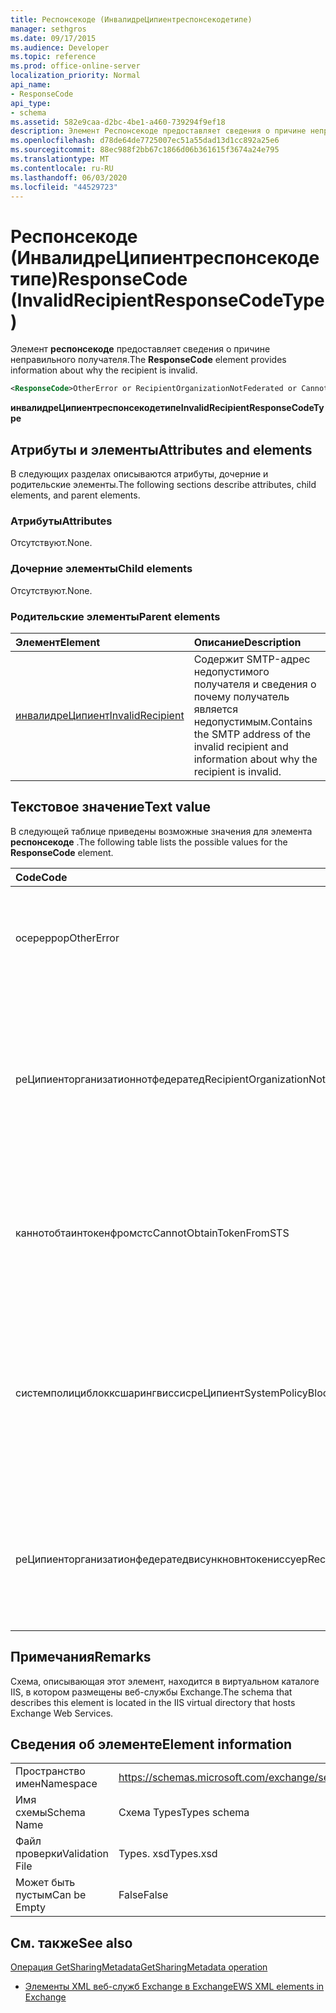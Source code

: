 ```yaml
---
title: Респонсекоде (ИнвалидреЦипиентреспонсекодетипе)
manager: sethgros
ms.date: 09/17/2015
ms.audience: Developer
ms.topic: reference
ms.prod: office-online-server
localization_priority: Normal
api_name:
- ResponseCode
api_type:
- schema
ms.assetid: 582e9caa-d2bc-4be1-a460-739294f9ef18
description: Элемент Респонсекоде предоставляет сведения о причине неправильного получателя.
ms.openlocfilehash: d78de64de7725007ec51a55dad13d1cc892a25e6
ms.sourcegitcommit: 88ec988f2bb67c1866d06b361615f3674a24e795
ms.translationtype: MT
ms.contentlocale: ru-RU
ms.lasthandoff: 06/03/2020
ms.locfileid: "44529723"
---
```

# <a name="responsecode-invalidrecipientresponsecodetype"></a><span data-ttu-id="cdf7f-103">Респонсекоде (ИнвалидреЦипиентреспонсекодетипе)</span><span class="sxs-lookup"><span data-stu-id="cdf7f-103">ResponseCode (InvalidRecipientResponseCodeType)</span></span>

<span data-ttu-id="cdf7f-104">Элемент **респонсекоде** предоставляет сведения о причине неправильного получателя.</span><span class="sxs-lookup"><span data-stu-id="cdf7f-104">The **ResponseCode** element provides information about why the recipient is invalid.</span></span> 
  
```XML
<ResponseCode>OtherError or RecipientOrganizationNotFederated or CannotObtainTokenFromSTS or SystemPolicyBlocksSharingWithThisRecipient or RecipientOrganizationFederatedWithUnknownTokenIssuer</ResponseCode>
```

 <span data-ttu-id="cdf7f-105">**инвалидреЦипиентреспонсекодетипе**</span><span class="sxs-lookup"><span data-stu-id="cdf7f-105">**InvalidRecipientResponseCodeType**</span></span>
## <a name="attributes-and-elements"></a><span data-ttu-id="cdf7f-106">Атрибуты и элементы</span><span class="sxs-lookup"><span data-stu-id="cdf7f-106">Attributes and elements</span></span>

<span data-ttu-id="cdf7f-107">В следующих разделах описываются атрибуты, дочерние и родительские элементы.</span><span class="sxs-lookup"><span data-stu-id="cdf7f-107">The following sections describe attributes, child elements, and parent elements.</span></span>
  
### <a name="attributes"></a><span data-ttu-id="cdf7f-108">Атрибуты</span><span class="sxs-lookup"><span data-stu-id="cdf7f-108">Attributes</span></span>

<span data-ttu-id="cdf7f-109">Отсутствуют.</span><span class="sxs-lookup"><span data-stu-id="cdf7f-109">None.</span></span>
  
### <a name="child-elements"></a><span data-ttu-id="cdf7f-110">Дочерние элементы</span><span class="sxs-lookup"><span data-stu-id="cdf7f-110">Child elements</span></span>

<span data-ttu-id="cdf7f-111">Отсутствуют.</span><span class="sxs-lookup"><span data-stu-id="cdf7f-111">None.</span></span>
  
### <a name="parent-elements"></a><span data-ttu-id="cdf7f-112">Родительские элементы</span><span class="sxs-lookup"><span data-stu-id="cdf7f-112">Parent elements</span></span>

|<span data-ttu-id="cdf7f-113">**Элемент**</span><span class="sxs-lookup"><span data-stu-id="cdf7f-113">**Element**</span></span>|<span data-ttu-id="cdf7f-114">**Описание**</span><span class="sxs-lookup"><span data-stu-id="cdf7f-114">**Description**</span></span>|
|:-----|:-----|
|[<span data-ttu-id="cdf7f-115">инвалидреЦипиент</span><span class="sxs-lookup"><span data-stu-id="cdf7f-115">InvalidRecipient</span></span>](invalidrecipient.md) <br/> |<span data-ttu-id="cdf7f-116">Содержит SMTP-адрес недопустимого получателя и сведения о почему получатель является недопустимым.</span><span class="sxs-lookup"><span data-stu-id="cdf7f-116">Contains the SMTP address of the invalid recipient and information about why the recipient is invalid.</span></span>  <br/> |
   
## <a name="text-value"></a><span data-ttu-id="cdf7f-117">Текстовое значение</span><span class="sxs-lookup"><span data-stu-id="cdf7f-117">Text value</span></span>

<span data-ttu-id="cdf7f-118">В следующей таблице приведены возможные значения для элемента **респонсекоде** .</span><span class="sxs-lookup"><span data-stu-id="cdf7f-118">The following table lists the possible values for the **ResponseCode** element.</span></span> 
  
|<span data-ttu-id="cdf7f-119">**Code**</span><span class="sxs-lookup"><span data-stu-id="cdf7f-119">**Code**</span></span>|<span data-ttu-id="cdf7f-120">**Описание**</span><span class="sxs-lookup"><span data-stu-id="cdf7f-120">**Description**</span></span>|
|:-----|:-----|
|<span data-ttu-id="cdf7f-121">осереррор</span><span class="sxs-lookup"><span data-stu-id="cdf7f-121">OtherError</span></span>  <br/> |<span data-ttu-id="cdf7f-122">Указывает на то, что ошибка не указана другим кодом ответа на сообщение об ошибке.</span><span class="sxs-lookup"><span data-stu-id="cdf7f-122">Indicates that the error is not specified by another error response code.</span></span>  <br/> |
|<span data-ttu-id="cdf7f-123">реЦипиенторганизатионнотфедератед</span><span class="sxs-lookup"><span data-stu-id="cdf7f-123">RecipientOrganizationNotFederated</span></span>  <br/> |<span data-ttu-id="cdf7f-124">Указывает, что отношение общего доступа недоступно в Организации, указанной в SMTP-адресе электронной почты получателя.</span><span class="sxs-lookup"><span data-stu-id="cdf7f-124">Indicates that a sharing relationship is not available with the organization specified in the recipient's SMTP e-mail address.</span></span>  <br/> |
|<span data-ttu-id="cdf7f-125">каннотобтаинтокенфромстс</span><span class="sxs-lookup"><span data-stu-id="cdf7f-125">CannotObtainTokenFromSTS</span></span>  <br/> |<span data-ttu-id="cdf7f-126">Указывает, что при получении маркера безопасности от сервера маркеров возникла проблема.</span><span class="sxs-lookup"><span data-stu-id="cdf7f-126">Indicates that there was a problem obtaining a security token from the token server.</span></span>  <br/> |
|<span data-ttu-id="cdf7f-127">системполициблокксшарингвиссисреЦипиент</span><span class="sxs-lookup"><span data-stu-id="cdf7f-127">SystemPolicyBlocksSharingWithThisRecipient</span></span>  <br/> |<span data-ttu-id="cdf7f-128">Указывает, что системный администратор установил системную политику, которая блокирует общий доступ для указанного получателя.</span><span class="sxs-lookup"><span data-stu-id="cdf7f-128">Indicates that the system administrator has set a system policy that blocks sharing with the specified recipient.</span></span>  <br/> |
|<span data-ttu-id="cdf7f-129">реЦипиенторганизатионфедератедвисункновнтокениссуер</span><span class="sxs-lookup"><span data-stu-id="cdf7f-129">RecipientOrganizationFederatedWithUnknownTokenIssuer</span></span>  <br/> |<span data-ttu-id="cdf7f-130">Указывает, что служба безопасного токена, используемая указанным получателем, неизвестна.</span><span class="sxs-lookup"><span data-stu-id="cdf7f-130">Indicates that the secure token service that is used by the specified recipient is unknown.</span></span>  <br/> |
   
## <a name="remarks"></a><span data-ttu-id="cdf7f-131">Примечания</span><span class="sxs-lookup"><span data-stu-id="cdf7f-131">Remarks</span></span>

<span data-ttu-id="cdf7f-132">Схема, описывающая этот элемент, находится в виртуальном каталоге IIS, в котором размещены веб-службы Exchange.</span><span class="sxs-lookup"><span data-stu-id="cdf7f-132">The schema that describes this element is located in the IIS virtual directory that hosts Exchange Web Services.</span></span>
  
## <a name="element-information"></a><span data-ttu-id="cdf7f-133">Сведения об элементе</span><span class="sxs-lookup"><span data-stu-id="cdf7f-133">Element information</span></span>

|||
|:-----|:-----|
|<span data-ttu-id="cdf7f-134">Пространство имен</span><span class="sxs-lookup"><span data-stu-id="cdf7f-134">Namespace</span></span>  <br/> |https://schemas.microsoft.com/exchange/services/2006/types  <br/> |
|<span data-ttu-id="cdf7f-135">Имя схемы</span><span class="sxs-lookup"><span data-stu-id="cdf7f-135">Schema Name</span></span>  <br/> |<span data-ttu-id="cdf7f-136">Схема Types</span><span class="sxs-lookup"><span data-stu-id="cdf7f-136">Types schema</span></span>  <br/> |
|<span data-ttu-id="cdf7f-137">Файл проверки</span><span class="sxs-lookup"><span data-stu-id="cdf7f-137">Validation File</span></span>  <br/> |<span data-ttu-id="cdf7f-138">Types. xsd</span><span class="sxs-lookup"><span data-stu-id="cdf7f-138">Types.xsd</span></span>  <br/> |
|<span data-ttu-id="cdf7f-139">Может быть пустым</span><span class="sxs-lookup"><span data-stu-id="cdf7f-139">Can be Empty</span></span>  <br/> |<span data-ttu-id="cdf7f-140">False</span><span class="sxs-lookup"><span data-stu-id="cdf7f-140">False</span></span>  <br/> |
   
## <a name="see-also"></a><span data-ttu-id="cdf7f-141">См. также</span><span class="sxs-lookup"><span data-stu-id="cdf7f-141">See also</span></span>



[<span data-ttu-id="cdf7f-142">Операция GetSharingMetadata</span><span class="sxs-lookup"><span data-stu-id="cdf7f-142">GetSharingMetadata operation</span></span>](getsharingmetadata-operation.md)


- [<span data-ttu-id="cdf7f-143">Элементы XML веб-служб Exchange в Exchange</span><span class="sxs-lookup"><span data-stu-id="cdf7f-143">EWS XML elements in Exchange</span></span>](ews-xml-elements-in-exchange.md)

